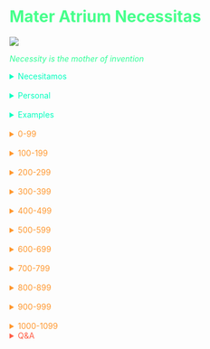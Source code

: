 # <span style='color:#46ff8b;'>Mater Atrium Necessitas</span>

![](https://i.redd.it/v3gd5zmvbkb41.gif)

<span style='color:#2eff97;'>_Necessity is the mother of invention_</span>

<span style='color:#00ffbf;'>

<details markdown='1'><summary>Necesitamos</summary>

![](http://img1.dailyonigiri.com.s3.amazonaws.com/tumblr_mtbppdZOrE1qze3hdo1_500.gif)

What do I need that the currently available options dont provide or lack? What if? How come? Why? Is this the only way? Is there a better solution? How can we make it better? How can we change this?

Necessity is why we search for stuff on the internet. You search for information on the internet because you need something. That something could be informative or entertaining. What you are looking for might come in the form of text, audio, picture or a video. 


Necessity is brought out of frustration, longing for something better,  a new and improved solution, or a remix of the existing.




Great examples, praxis , crash co, gcam mod, custom Roms, magisk

Use most historic examples and tie it together with the present, especially start with why

Some of the questions will be better off in the rants

I had a vague idea of what this quote meant, but now I have the full image. Truth be told necessity begins with a question.

During the horse and buggy days, the question was asked and the need was required
The problem is that the current mode of transportation is slow. We need something better. How can we do that? Is it possible?

The top  tech company in the world, google, said that all the languages out there are unable to meet our needs, what was born? A new language called go. A language born from frustration

I realize that the reason I have been unable to make progress is because I have not been asking myself question or rather my answers are dull. I have come to realize that the reason i was able to grow and acquire so much knowledge is because of the questions that I asked myself during high school. At that time i had inflammatory questions, questions that i was curious about. Questions of which i knew the education system till this day has no answers to. Questions of which i later found by reading books, searching the internet. Question's like is college the only way? Why do people struggle with money? How can I learn faster? How can I apply what I learn? How can I improve my brain health? Is it possible to great things without sacrificing your health and sleep? All of which i have come to find answers through great teachers living and dead. Rational Emotive Behavior Therapy, Kwik Brain podcast, Mindmap mastery by tony buzan,  Why do I want to learn programming because it's cool and makes a lot of money. Truth be told what i am actually seeking is the business side or business in the general sense. Not necessarily coding. 

Until I have multiple questions on my mind or problems that I feel need to be solved , I won't be able to make progress. It's like learning just for the sake of learning, instead of learning to do something or fix something. 

Examples

How can automate the process of clearing metadata from photos taken on phone camera?
Dcim...

</details>

</br>

<details markdown='1'><summary>Personal</summary>

![](https://i.pinimg.com/originals/47/17/12/471712e7383da85fab2d8bcffbea1777.gif)

1. **Why learn latin?** 
- I will be able to improve my English and easily learn romance languages, especially spanish which I stopped since high school.

2. **Why dont I consumer  sugar?**
- Inflammation. I hate it. 

3. **Why did God invent black people?**
-

4. **Is God racist?**
-

5. **Why does mastrbation hinder growth?**
-

6. **Why don't I question myself when I am horny?**
-

7. **Is there any reason to avoid trying new food?**
- Food poisoning
- diarrhea
- constipation
- hemorrhoids

8. **Why do you think it's better outside the USA?**
-Healthcare costs , better education, 

9. **Why do you want to go so badly?**
Because I hated living in the usa and I think life will be easier just by escaping (ignorance(
-

10. **If you can't survive in the usa what makes you think you can survive outside?**
-

11. **Why can't you stop consuming porn?**
-

12. **Writing vs meditation?**
- Writing is effective because you can see and feel the effects in real time.Whereas meditation takes more time to achieve the same effect and meditation is environment dependent. A noisy environment is the enemy of meditation - just think about it there is a reason monks meditate in the mountains or secluded places from society. Meditating with noise canceling headphones won't exactly do anyone justice because you don't want the weight of your wearables to outweigh your thoughts

13. **What problems does game development solve?**
- Think about it, I mean its the same reason why most indie game devs haven't made it yet.They are simply making games because it's fun, cool, nostalgic , but they haven't  thought critically. Anyone can make a game, heck the easiest game type of game to make is a visual novel. But what problems does a visual novel solve? Is entertainment even considered a problem? What good does entertainment serve when there are real problems in the world that need to be addressed. 

14. **How can you meditate when you are stuck in a maladaptive daydreaming trance?**
-

15. **Is there an off switch to maladaptive daydreaming?**
-

16. **Why isn't maladaptive daydreaming in the DSM?**
-

17. **Is there an app that can help with maladaptive daydreaming?**
-

18. **Is maladaptive daydreaming something that can  be solved with an app or physical hardware/invention?**
-

19. **Is maladaptive daydreaming a brain state that can be measured with an EEG device?**
-

20. **Why do bills exist?**
-

21. **How do I sync markor with Obsidian?**
-

22. Whats the workaround for getting VST's to work on Reaper without relying on Manjaro?
- Ever since I installed another arch based distro, but the one which requires the user to setup everything I can't seem to get most of my VST's especially Vital (spent $80) to work





</details>

</br>

<details markdown='1'><summary>Examples</summary>

![](https://i.pinimg.com/originals/e7/26/97/e72697f0e27e9ffe53089c1ade7593ee.gif)

1. **Magisk**
> A new type of root system, packed with modules, systemless
-

2. **Go**
> A new programming language born at Google
-

3. **Praxis**
> Be your own credential, a boot camp
-

4. **Gcam Mod**
> Modified version of the Google camera that works on all phones and packed with extra features
-

5. **Custom Roms**
> Better security, better privacy, more features while still maintaining the  core of a phone
-

6. **Crash**
> Creating a better signal than a resume and crushing the job market.

7. **Uber**
> A ride sharing system...
-

8. **AirBnB**
> Next level hospitality...


9. **Tesla**
> Clean energy

-
10. **Netflix**
> Renting content as opposed to owning it
-


</details>


</br>

</span>

<span style='color:#ff972e;'>

<details markdown='1'><summary>0-99</summary>



<!-- Prince Kaizen Namwali -->

1. **is it possible to make a a music video using a game engine?**
- Stormzy rainfall

2. **Is it possible to make animation using free and open source software, without doing it  frame by frame?**
- Throughout my searching I can't seem to find any animation tool that meets my needs on Linux. Synfig is awesome, but the rendering takes super long and the animations end up janky. The only solution which is not ideal, but gets the job done with more steps using animation tools that are built for game development. 

3. **Is it possible to create visually pleasing videos without a green screen?**
-

4. **Is it possible to mix and master music well without Avid Pro Tools?**
- Learning to mix and master using your favorite Digital audio workstation of choice takes time. It doesn't and won't happen overnight. Stop thinking that you can't do something because you don't have certain software or tools. People out there have done it and continue to do it, with open source software at that. Look at Unfa he only uses Ardour. Starting out you may be skeptical, but with time everything gets better. You will easily find your workflow and never have to worry again. You could go a step further and use scripting to enhance your workflow, if you feel that your saves presets aren't quite enough. 

5. **How can I automate the process of clearing metadata from my Android phone without having to do it manually?**
- You would need access to the DCIM folder. Scripting is only possible through Tasker. You would need to write a script that requires overlay permissions in order to interact with an app that's specifically designed to clear metadata. The challenge 

6. **How can I render using a webserver with Synfig instead of relying on the local machine resources?**
- Its time consuming to render animations with Synfig. I believe the only thing that's truly holding this software back is the the rendering engine, it's super slow. Moho Studio Pro, a proprietary animation tool available on proprietary operating systems renders much faster for the same stuff, using the same hardware too.

7. **How can I make T-UI launcher complete?**
- I love termux, but I believe it could be skipped or become unnecessary if T-UI launcher was complete. What T-UI launcher lacks, at least from my perspective is: custom commands (neofetch, Hugo), changing shell type (zsh, bash, fish)

8. **Is maladaptive daydreaming stress induced?**
-

9. **What problems does television solve?**
- None. Its a tool use to brainwash, I mean neocolonize people. 


10. 

</details>

</br>

<details markdown='1'><summary>100-199</summary>


</details>

</br>

<details markdown='1'><summary>200-299</summary>


</details>

</br>

<details markdown='1'><summary>300-399</summary>


</details>

</br>

<details markdown='1'><summary>400-499</summary>


</details>

</br>

<details markdown='1'><summary>500-599</summary>


</details>

</br>

<details markdown='1'><summary>600-699</summary>


</details>

</br>

<details markdown='1'><summary>700-799</summary>


</details>

</br>

<details markdown='1'><summary>800-899</summary>


</details>

</br>

<details markdown='1'><summary>900-999</summary>


</details>

</br>

<details markdown='1'><summary>1000-1099</summary>


</details>

</span>

<span style='color:#ff5d46;'>

<details markdown='1'><summary>Q&A</summary>


</details>

</span>
